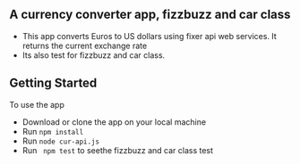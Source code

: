 ## A currency converter app, fizzbuzz and car class
- This app converts Euros to US dollars using fixer api web services. It returns the current exchange rate
- Its also test for fizzbuzz and car class.
## Getting Started
To use the app
- Download or clone the app on your local machine
- Run ```npm install```
- Run ```node cur-api.js```
- Run ``` npm test``` to seethe fizzbuzz and car class test
